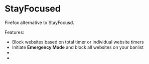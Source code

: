 # StayFocused

Firefox alternative to StayFocusd.

Features:
- Block websites based on total timer or individual website timers
- Initiate **Emergency Mode** and block all websites on your banlist
- 
- 
